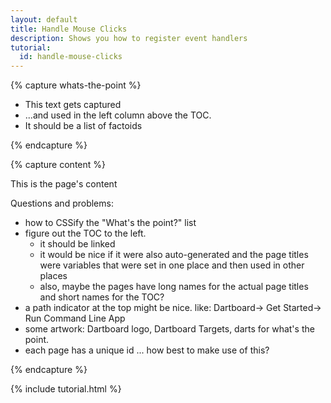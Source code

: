 ```yaml
---
layout: default
title: Handle Mouse Clicks
description: Shows you how to register event handlers
tutorial:
  id: handle-mouse-clicks
---
```


{% capture whats-the-point %}

* This text gets captured 
* ...and used in the left column above the TOC.
* It should be a list of factoids

{% endcapture %}

{% capture content %}

This is the page's content

Questions and problems:

* how to CSSify the "What's the point?" list
* figure out the TOC to the left.
  - it should be linked
  - it would be nice if it were also auto-generated
    and the page titles were variables that were set in
    one place and then used in other places 
  - also, maybe the pages have long names
    for the actual page titles and short names for the TOC?
* a path indicator at the top might be nice. like:
   Dartboard-> Get Started-> Run Command Line App
* some artwork: Dartboard logo, Dartboard Targets, darts for what's the point.
* each page has a unique id ... how best to make use of this?

{% endcapture %}

{% include tutorial.html %}
